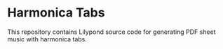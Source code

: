 # Harmonica Tabs

This repository contains Lilypond source code for generating PDF sheet music with harmonica tabs.
